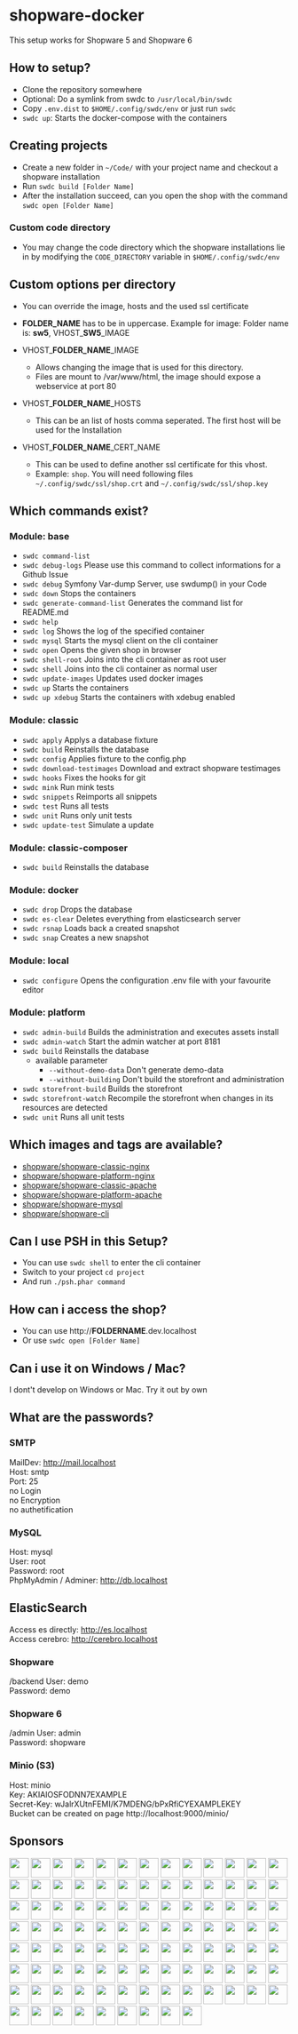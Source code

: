 # shopware-docker

This setup works for Shopware 5 and Shopware 6

## How to setup?

* Clone the repository somewhere
* Optional: Do a symlink from swdc to `/usr/local/bin/swdc`
* Copy `.env.dist` to `$HOME/.config/swdc/env` or just run `swdc`
* `swdc up`: Starts the docker-compose with the containers

## Creating projects

* Create a new folder in `~/Code/` with your project name and checkout a shopware installation
* Run `swdc build [Folder Name]`
* After the installation succeed, can you open the shop with the command `swdc open [Folder Name]`

### Custom code directory

* You may change the code directory which the shopware installations lie in by
  modifying the `CODE_DIRECTORY` variable in `$HOME/.config/swdc/env`

## Custom options per directory

* You can override the image, hosts and the used ssl certificate
* **FOLDER_NAME** has to be in uppercase. Example for image: Folder name is: **sw5**, VHOST_**SW5**_IMAGE

* VHOST_**FOLDER_NAME**_IMAGE
  * Allows changing the image that is used for this directory.
  * Files are mount to /var/www/html, the image should expose a webservice at port 80
* VHOST_**FOLDER_NAME**_HOSTS
  * This can be an list of hosts comma seperated. The first host will be used for the Installation
* VHOST_**FOLDER_NAME**_CERT_NAME
  * This can be used to define another ssl certificate for this vhost.
  * Example: `shop`. You will need following files  `~/.config/swdc/ssl/shop.crt` and `~/.config/swdc/ssl/shop.key`

## Which commands exist?

### Module: base

* `swdc command-list`              
* `swdc debug-logs`                Please use this command to collect informations for a Github Issue
* `swdc debug`                     Symfony Var-dump Server, use swdump() in your Code
* `swdc down`                      Stops the containers
* `swdc generate-command-list`     Generates the command list for README.md
* `swdc help`                      
* `swdc log`                       Shows the log of the specified container
* `swdc mysql`                     Starts the mysql client on the cli container
* `swdc open`                      Opens the given shop in browser
* `swdc shell-root`                Joins into the cli container as root user
* `swdc shell`                     Joins into the cli container as normal user
* `swdc update-images`             Updates used docker images
* `swdc up`                        Starts the containers
* `swdc up xdebug`                 Starts the containers with xdebug enabled

### Module: classic

* `swdc apply`                     Applys a database fixture
* `swdc build`                     Reinstalls the database
* `swdc config`                    Applies fixture to the config.php
* `swdc download-testimages`       Download and extract shopware testimages
* `swdc hooks`                     Fixes the hooks for git
* `swdc mink`                      Run mink tests
* `swdc snippets`                  Reimports all snippets
* `swdc test`                      Runs all tests
* `swdc unit`                      Runs only unit tests
* `swdc update-test`               Simulate a update

### Module: classic-composer

* `swdc build`                     Reinstalls the database         

### Module: docker

* `swdc drop`                      Drops the database
* `swdc es-clear`                  Deletes everything from elasticsearch server
* `swdc rsnap`                     Loads back a created snapshot
* `swdc snap`                      Creates a new snapshot

### Module: local

* `swdc configure`                 Opens the configuration .env file with your favourite editor

### Module: platform

* `swdc admin-build`               Builds the administration and executes assets install
* `swdc admin-watch`               Start the admin watcher at port 8181
* `swdc build`                     Reinstalls the database
  * available parameter
    * `--without-demo-data`          Don't generate demo-data
    * `--without-building`           Don't build the storefront and administration
* `swdc storefront-build`          Builds the storefront
* `swdc storefront-watch`          Recompile the storefront when changes in its resources are detected
* `swdc unit`                      Runs all unit tests

## Which images and tags are available?

* [shopware/shopware-classic-nginx](https://hub.docker.com/r/shyim/shopware-classic-nginx/tags)
* [shopware/shopware-platform-nginx](https://hub.docker.com/r/shyim/shopware-platform-nginx/tags)
* [shopware/shopware-classic-apache](https://hub.docker.com/r/shyim/shopware-classic-apache/tags)
* [shopware/shopware-platform-apache](https://hub.docker.com/r/shyim/shopware-platform-apache/tags)
* [shopware/shopware-mysql](https://hub.docker.com/r/shyim/shopware-mysql/tags)
* [shopware/shopware-cli](https://hub.docker.com/r/shyim/shopware-cli/tags)

## Can I use PSH in this Setup?

* You can use `swdc shell` to enter the cli container
* Switch to your project `cd project`
* And run `./psh.phar command`

## How can i access the shop?

* You can use http://**FOLDERNAME**.dev.localhost
* Or use `swdc open [Folder Name]`

## Can i use it on Windows / Mac?

I dont't develop on Windows or Mac. Try it out by own

## What are the passwords?

### SMTP

MailDev: http://mail.localhost  
Host: smtp  
Port: 25  
no Login  
no Encryption  
no authetification

### MySQL

Host: mysql  
User: root  
Password: root  
PhpMyAdmin / Adminer: http://db.localhost

## ElasticSearch

Access es directly: http://es.localhost  
Access cerebro: http://cerebro.localhost

### Shopware

/backend
User: demo  
Password: demo

### Shopware 6

/admin
User: admin  
Password: shopware

### Minio (S3)

Host: minio  
Key: AKIAIOSFODNN7EXAMPLE  
Secret-Key: wJalrXUtnFEMI/K7MDENG/bPxRfiCYEXAMPLEKEY  
Bucket can be created on page http://localhost:9000/minio/

## Sponsors

[<img src="https://sponsor.shyim.de/image/0?1" width="35">](https://sponsor.shyim.de/profile/0)
[<img src="https://sponsor.shyim.de/image/1?1" width="35">](https://sponsor.shyim.de/profile/1)
[<img src="https://sponsor.shyim.de/image/2?1" width="35">](https://sponsor.shyim.de/profile/2)
[<img src="https://sponsor.shyim.de/image/3?1" width="35">](https://sponsor.shyim.de/profile/3)
[<img src="https://sponsor.shyim.de/image/4?1" width="35">](https://sponsor.shyim.de/profile/4)
[<img src="https://sponsor.shyim.de/image/5?1" width="35">](https://sponsor.shyim.de/profile/5)
[<img src="https://sponsor.shyim.de/image/6?1" width="35">](https://sponsor.shyim.de/profile/6)
[<img src="https://sponsor.shyim.de/image/7?1" width="35">](https://sponsor.shyim.de/profile/7)
[<img src="https://sponsor.shyim.de/image/8?1" width="35">](https://sponsor.shyim.de/profile/8)
[<img src="https://sponsor.shyim.de/image/9?1" width="35">](https://sponsor.shyim.de/profile/9)
[<img src="https://sponsor.shyim.de/image/10?1" width="35">](https://sponsor.shyim.de/profile/10)
[<img src="https://sponsor.shyim.de/image/11?1" width="35">](https://sponsor.shyim.de/profile/11)
[<img src="https://sponsor.shyim.de/image/12?1" width="35">](https://sponsor.shyim.de/profile/12)
[<img src="https://sponsor.shyim.de/image/13?1" width="35">](https://sponsor.shyim.de/profile/13)
[<img src="https://sponsor.shyim.de/image/14?1" width="35">](https://sponsor.shyim.de/profile/14)
[<img src="https://sponsor.shyim.de/image/15?1" width="35">](https://sponsor.shyim.de/profile/15)
[<img src="https://sponsor.shyim.de/image/16?1" width="35">](https://sponsor.shyim.de/profile/16)
[<img src="https://sponsor.shyim.de/image/17?1" width="35">](https://sponsor.shyim.de/profile/17)
[<img src="https://sponsor.shyim.de/image/18?1" width="35">](https://sponsor.shyim.de/profile/18)
[<img src="https://sponsor.shyim.de/image/19?1" width="35">](https://sponsor.shyim.de/profile/19)
[<img src="https://sponsor.shyim.de/image/20?1" width="35">](https://sponsor.shyim.de/profile/20)
[<img src="https://sponsor.shyim.de/image/21?1" width="35">](https://sponsor.shyim.de/profile/21)
[<img src="https://sponsor.shyim.de/image/22?1" width="35">](https://sponsor.shyim.de/profile/22)
[<img src="https://sponsor.shyim.de/image/23?1" width="35">](https://sponsor.shyim.de/profile/23)
[<img src="https://sponsor.shyim.de/image/24?1" width="35">](https://sponsor.shyim.de/profile/24)
[<img src="https://sponsor.shyim.de/image/25?1" width="35">](https://sponsor.shyim.de/profile/25)
[<img src="https://sponsor.shyim.de/image/26?1" width="35">](https://sponsor.shyim.de/profile/26)
[<img src="https://sponsor.shyim.de/image/27?1" width="35">](https://sponsor.shyim.de/profile/27)
[<img src="https://sponsor.shyim.de/image/28?1" width="35">](https://sponsor.shyim.de/profile/28)
[<img src="https://sponsor.shyim.de/image/29?1" width="35">](https://sponsor.shyim.de/profile/29)
[<img src="https://sponsor.shyim.de/image/30?1" width="35">](https://sponsor.shyim.de/profile/30)
[<img src="https://sponsor.shyim.de/image/31?1" width="35">](https://sponsor.shyim.de/profile/31)
[<img src="https://sponsor.shyim.de/image/32?1" width="35">](https://sponsor.shyim.de/profile/32)
[<img src="https://sponsor.shyim.de/image/33?1" width="35">](https://sponsor.shyim.de/profile/33)
[<img src="https://sponsor.shyim.de/image/34?1" width="35">](https://sponsor.shyim.de/profile/34)
[<img src="https://sponsor.shyim.de/image/35?1" width="35">](https://sponsor.shyim.de/profile/35)
[<img src="https://sponsor.shyim.de/image/36?1" width="35">](https://sponsor.shyim.de/profile/36)
[<img src="https://sponsor.shyim.de/image/37?1" width="35">](https://sponsor.shyim.de/profile/37)
[<img src="https://sponsor.shyim.de/image/38?1" width="35">](https://sponsor.shyim.de/profile/38)
[<img src="https://sponsor.shyim.de/image/39?1" width="35">](https://sponsor.shyim.de/profile/39)
[<img src="https://sponsor.shyim.de/image/40?1" width="35">](https://sponsor.shyim.de/profile/40)
[<img src="https://sponsor.shyim.de/image/41?1" width="35">](https://sponsor.shyim.de/profile/41)
[<img src="https://sponsor.shyim.de/image/42?1" width="35">](https://sponsor.shyim.de/profile/42)
[<img src="https://sponsor.shyim.de/image/43?1" width="35">](https://sponsor.shyim.de/profile/43)
[<img src="https://sponsor.shyim.de/image/44?1" width="35">](https://sponsor.shyim.de/profile/44)
[<img src="https://sponsor.shyim.de/image/45?1" width="35">](https://sponsor.shyim.de/profile/45)
[<img src="https://sponsor.shyim.de/image/46?1" width="35">](https://sponsor.shyim.de/profile/46)
[<img src="https://sponsor.shyim.de/image/47?1" width="35">](https://sponsor.shyim.de/profile/47)
[<img src="https://sponsor.shyim.de/image/48?1" width="35">](https://sponsor.shyim.de/profile/48)
[<img src="https://sponsor.shyim.de/image/49?1" width="35">](https://sponsor.shyim.de/profile/49)
[<img src="https://sponsor.shyim.de/image/50?1" width="35">](https://sponsor.shyim.de/profile/50)
[<img src="https://sponsor.shyim.de/image/51?1" width="35">](https://sponsor.shyim.de/profile/51)
[<img src="https://sponsor.shyim.de/image/52?1" width="35">](https://sponsor.shyim.de/profile/52)
[<img src="https://sponsor.shyim.de/image/53?1" width="35">](https://sponsor.shyim.de/profile/53)
[<img src="https://sponsor.shyim.de/image/54?1" width="35">](https://sponsor.shyim.de/profile/54)
[<img src="https://sponsor.shyim.de/image/55?1" width="35">](https://sponsor.shyim.de/profile/55)
[<img src="https://sponsor.shyim.de/image/56?1" width="35">](https://sponsor.shyim.de/profile/56)
[<img src="https://sponsor.shyim.de/image/57?1" width="35">](https://sponsor.shyim.de/profile/57)
[<img src="https://sponsor.shyim.de/image/58?1" width="35">](https://sponsor.shyim.de/profile/58)
[<img src="https://sponsor.shyim.de/image/59?1" width="35">](https://sponsor.shyim.de/profile/59)
[<img src="https://sponsor.shyim.de/image/60?1" width="35">](https://sponsor.shyim.de/profile/60)
[<img src="https://sponsor.shyim.de/image/61?1" width="35">](https://sponsor.shyim.de/profile/61)
[<img src="https://sponsor.shyim.de/image/62?1" width="35">](https://sponsor.shyim.de/profile/62)
[<img src="https://sponsor.shyim.de/image/63?1" width="35">](https://sponsor.shyim.de/profile/63)
[<img src="https://sponsor.shyim.de/image/64?1" width="35">](https://sponsor.shyim.de/profile/64)
[<img src="https://sponsor.shyim.de/image/65?1" width="35">](https://sponsor.shyim.de/profile/65)
[<img src="https://sponsor.shyim.de/image/66?1" width="35">](https://sponsor.shyim.de/profile/66)
[<img src="https://sponsor.shyim.de/image/67?1" width="35">](https://sponsor.shyim.de/profile/67)
[<img src="https://sponsor.shyim.de/image/68?1" width="35">](https://sponsor.shyim.de/profile/68)
[<img src="https://sponsor.shyim.de/image/69?1" width="35">](https://sponsor.shyim.de/profile/69)
[<img src="https://sponsor.shyim.de/image/70?1" width="35">](https://sponsor.shyim.de/profile/70)
[<img src="https://sponsor.shyim.de/image/71?1" width="35">](https://sponsor.shyim.de/profile/71)
[<img src="https://sponsor.shyim.de/image/72?1" width="35">](https://sponsor.shyim.de/profile/72)
[<img src="https://sponsor.shyim.de/image/73?1" width="35">](https://sponsor.shyim.de/profile/73)
[<img src="https://sponsor.shyim.de/image/74?1" width="35">](https://sponsor.shyim.de/profile/74)
[<img src="https://sponsor.shyim.de/image/75?1" width="35">](https://sponsor.shyim.de/profile/75)
[<img src="https://sponsor.shyim.de/image/76?1" width="35">](https://sponsor.shyim.de/profile/76)
[<img src="https://sponsor.shyim.de/image/77?1" width="35">](https://sponsor.shyim.de/profile/77)
[<img src="https://sponsor.shyim.de/image/78?1" width="35">](https://sponsor.shyim.de/profile/78)
[<img src="https://sponsor.shyim.de/image/79?1" width="35">](https://sponsor.shyim.de/profile/79)
[<img src="https://sponsor.shyim.de/image/80?1" width="35">](https://sponsor.shyim.de/profile/80)
[<img src="https://sponsor.shyim.de/image/81?1" width="35">](https://sponsor.shyim.de/profile/81)
[<img src="https://sponsor.shyim.de/image/82?1" width="35">](https://sponsor.shyim.de/profile/82)
[<img src="https://sponsor.shyim.de/image/83?1" width="35">](https://sponsor.shyim.de/profile/83)
[<img src="https://sponsor.shyim.de/image/84?1" width="35">](https://sponsor.shyim.de/profile/84)
[<img src="https://sponsor.shyim.de/image/85?1" width="35">](https://sponsor.shyim.de/profile/85)
[<img src="https://sponsor.shyim.de/image/86?1" width="35">](https://sponsor.shyim.de/profile/86)
[<img src="https://sponsor.shyim.de/image/87?1" width="35">](https://sponsor.shyim.de/profile/87)
[<img src="https://sponsor.shyim.de/image/88?1" width="35">](https://sponsor.shyim.de/profile/88)
[<img src="https://sponsor.shyim.de/image/89?1" width="35">](https://sponsor.shyim.de/profile/89)
[<img src="https://sponsor.shyim.de/image/90?1" width="35">](https://sponsor.shyim.de/profile/90)
[<img src="https://sponsor.shyim.de/image/91?1" width="35">](https://sponsor.shyim.de/profile/91)
[<img src="https://sponsor.shyim.de/image/92?1" width="35">](https://sponsor.shyim.de/profile/92)
[<img src="https://sponsor.shyim.de/image/93?1" width="35">](https://sponsor.shyim.de/profile/93)
[<img src="https://sponsor.shyim.de/image/94?1" width="35">](https://sponsor.shyim.de/profile/94)
[<img src="https://sponsor.shyim.de/image/95?1" width="35">](https://sponsor.shyim.de/profile/95)
[<img src="https://sponsor.shyim.de/image/96?1" width="35">](https://sponsor.shyim.de/profile/96)
[<img src="https://sponsor.shyim.de/image/97?1" width="35">](https://sponsor.shyim.de/profile/97)
[<img src="https://sponsor.shyim.de/image/98?1" width="35">](https://sponsor.shyim.de/profile/98)
[<img src="https://sponsor.shyim.de/image/99?1" width="35">](https://sponsor.shyim.de/profile/99)
